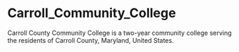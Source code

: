 # Carroll_Community_College
Carroll County Community College is a two-year community college serving the residents of Carroll County, Maryland, United States.
